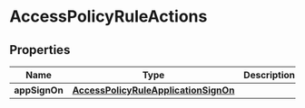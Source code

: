 

# AccessPolicyRuleActions


## Properties

| Name | Type | Description | Notes |
|------------ | ------------- | ------------- | -------------|
|**appSignOn** | [**AccessPolicyRuleApplicationSignOn**](AccessPolicyRuleApplicationSignOn.md) |  |  [optional] |



